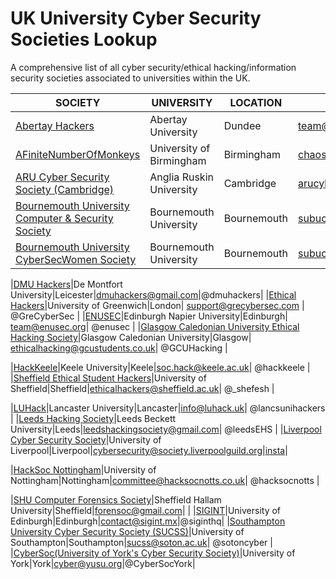 # UK University Cyber Security Societies Lookup
A comprehensive list of all cyber security/ethical hacking/information security societies associated to universities within the UK.

|SOCIETY         | UNIVERSITY                      | LOCATION         | EMAIL               | TWITTER               |
|---|---|---|---|---|
|[Abertay Hackers](https://hacksoc.co.uk/) |Abertay University | Dundee|team@hacksoc.ac.uk| @AbertayHackers
|[AFiniteNumberOfMonkeys](http://afnom.net/)|University of Birmingham|Birmingham|chaos@afnom.net| @UoB_afnom |
|[ARU Cyber Security Society (Cambridge)](https://www.angliastudent.com/socs/21101/)|Anglia Ruskin University|Cambridge|arucybercambridge@gmail.com|@arucss|
|[Bournemouth University Computer & Security Society](https://www.subu.org.uk/organisation/cybersecuritysociety/)|Bournemouth University|Bournemouth|subucompandsecsoc@bournemouth.ac.uk | [insta] (https://www.instagram.com/_bucss/) |
|[Bournemouth University CyberSecWomen Society](https://www.subu.org.uk/organisation/cyberwomen/)|Bournemouth University|Bournemouth|subucyberwomen@bournemouth.ac.uk| [insta](https://instagram.com/cybersecwomen) |


|[DMU Hackers](https://www.demontfortsu.com/soc/DMUHackers/)|De Montfort University|Leicester|dmuhackers@gmail.com|@dmuhackers|
|[Ethical Hackers](https://www.greenwichsu.co.uk/societies/grecybersec/)|University of Greenwich|London| support@grecybersec.com | @GreCyberSec |
|[ENUSEC](https://enusec.org/)|Edinburgh Napier University|Edinburgh| team@enusec.org| @enusec |
|[Glasgow Caledonian University Ethical Hacking Society](https://gcuhacking.com/)|Glasgow Caledonian University|Glasgow| ethicalhacking@gcustudents.co.uk| @GCUHacking |

|[HackKeele](https://keelesu.com/activities/society/hackkeele/)|Keele University|Keele|soc.hack@keele.ac.uk| @hackkeele |
|[Sheffield Ethical Student Hackers](https://shefesh.com/)|University of Sheffield|Sheffield|ethicalhackers@sheffield.ac.uk| @_shefesh |

|[LUHack](https://luhack.github.io/)|Lancaster University|Lancaster|info@luhack.uk| @lancsunihackers |
|[Leeds Hacking Society](https://www.leedsbeckettsu.co.uk/society/ethical-hacking/)|Leeds Beckett University|Leeds|leedshackingsociety@gmail.com| @leedsEHS |
|[Liverpool Cyber Security Society](https://cybersocuol.github.io/)|University of Liverpool|Liverpool|cybersecurity@society.liverpoolguild.org|[insta](https://instagram.com/cybersocliverpool)|

|[HackSoc Nottingham](https://hacksocnotts.co.uk/)|University of Nottingham|Nottingham|committee@hacksocnotts.co.uk| @hacksocnotts |


|[SHU Computer Forensics Society](https://www.hallamstudentsunion.com/opportunities/societies/social/group/11667/)|Sheffield Hallam University|Sheffield|forensoc@gmail.com|  |
|[SIGINT](https://sigint.mx/)|University of Edinburgh|Edinburgh|contact@sigint.mx|@siginthq|
|[Southampton University Cyber Security Society (SUCSS)](https://www.sucss.org/)|University of Southampton|Southampton|sucss@soton.ac.uk| @sotoncyber |
|[CyberSoc(University of York's Cyber Security Society)](https://cybersoc.co.uk/)|University of York|York|cyber@yusu.org|@CyberSocYork|
